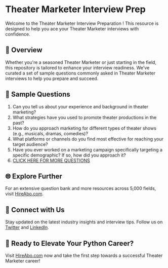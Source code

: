 # Theater Marketer Interview Prep

Welcome to the Theater Marketer Interview Preparation ! This resource is designed to help you ace your Theater Marketer interviews with confidence.

## 🚀 Overview

Whether you're a seasoned Theater Marketer or just starting in the field, this repository is tailored to enhance your interview readiness. We've curated a set of sample questions commonly asked in Theater Marketer interviews to help you prepare and succeed.

## 📝 Sample Questions

1. Can you tell us about your experience and background in theater marketing?
2. What strategies have you used to promote theater productions in the past?
3. How do you approach marketing for different types of theater shows (e.g., musicals, dramas, comedies)?
4. What platforms or channels do you find most effective for reaching your target audience?
5. Have you ever worked on a marketing campaign specifically targeting a specific demographic? If so, how did you approach it?
6. [CLICK HERE FOR MORE QUESTIONS](https://hireabo.com/job/16_3_21/Theater%20Marketer)

## 🌐 Explore Further

For an extensive question bank and more resources across 5,000 fields, visit [HireAbo.com](https://www.hireabo.com).

## 📱 Connect with Us

Stay updated on the latest industry insights and interview tips. Follow us on [Twitter](https://twitter.com/hireabo) and [LinkedIn](https://www.linkedin.com/in/hire-abo-3609972a8/).

## 🚀 Ready to Elevate Your Python Career?

Visit [HireAbo.com](https://www.hireabo.com) now and take the first step towards a successful Theater Marketer career!